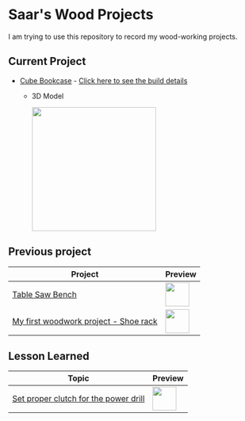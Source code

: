 # Saar's Wood Projects

I am trying to use this repository to record my wood-working projects.

## Current Project

* [Cube Bookcase](./CubeBookcase.md) - [Click here to see the build details](./CubeBookcase.md)
  * 3D Model

    [<img src='images/CubeBookcaseV2.png' width='250' />](https://a360.co/35g3FB4)

## Previous project

Project | Preview
-- | --
[Table Saw Bench](./TableSawBench.md) | [<img src='images/TableSawBench-Done.png' width='48' height='48' />](./TableSawBench.md)
[My first woodwork project - Shoe rack](./ShoeRack.md)|[<img src='images/ShoeRack-WithDog.jpg' width='48' height='48' />](./ShoeRack.md)

## Lesson Learned

Topic | Preview
-- | --
[Set proper clutch for the power drill](./LLPowerDrillClutch.md) | <img src='images/LL-PowerDrillClutch02.jpg' width='48' height='48' />
